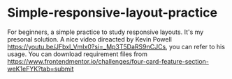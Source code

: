 # Simple-responsive-layout-practice
For beginners, a simple practice to study responsive layouts.
It's my presonal solution.
A nice video direacted by Kevin Powell https://youtu.be/JFbxl_VmIx0?si=_Mp3T5DaRS9nCJCs, you can refer to his usage.
You can download requirement files from https://www.frontendmentor.io/challenges/four-card-feature-section-weK1eFYK?tab=submit

